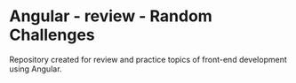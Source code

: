 # Angular - review - Random Challenges

Repository created for review and practice topics of front-end development using Angular.
